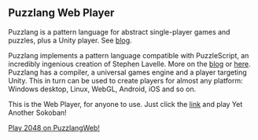 ## Puzzlang Web Player

Puzzlang is a pattern language for abstract single-player games and puzzles, plus a Unity player. See [blog](http://www.polyomino.com/puzzlang).

Puzzlang implements a pattern language compatible with PuzzleScript, an incredibly ingenious creation of Stephen Lavelle. 
More on the [blog](http://www.polyomino.com/puzzlescript) or [here](https://www.puzzlescript.net).
Puzzlang has a compiler, a universal games engine and a player targeting Unity. 
This in turn can be used to create players for almost any platform: Windows desktop, Linux, WebGL, Android, iOS and so on.

This is the Web Player, for anyone to use. Just click the [link](https://david-pfx.github.io/PuzzlangWeb/WebGL) and play Yet Another Sokoban!

[Play 2048 on PuzzlangWeb!](https://david-pfx.github.io/PuzzlangWeb/WebGL?p=Puzzles/New/2048.txt)
